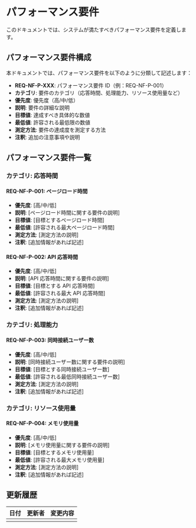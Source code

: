 # パフォーマンス要件

このドキュメントでは、システムが満たすべきパフォーマンス要件を定義します。

## パフォーマンス要件構成

本ドキュメントでは、パフォーマンス要件を以下のように分類して記述します：

- **REQ-NF-P-XXX**: パフォーマンス要件 ID（例：REQ-NF-P-001）
- **カテゴリ**: 要件のカテゴリ（応答時間、処理能力、リソース使用量など）
- **優先度**: 優先度（高/中/低）
- **説明**: 要件の詳細な説明
- **目標値**: 達成すべき具体的な数値
- **最低値**: 許容される最低限の数値
- **測定方法**: 要件の達成度を測定する方法
- **注釈**: 追加の注意事項や説明

## パフォーマンス要件一覧

### カテゴリ: 応答時間

#### REQ-NF-P-001: ページロード時間

- **優先度**: [高/中/低]
- **説明**:
  [ページロード時間に関する要件の説明]
- **目標値**:
  [目標とするページロード時間]
- **最低値**:
  [許容される最大ページロード時間]
- **測定方法**:
  [測定方法の説明]
- **注釈**:
  [追加情報があれば記述]

#### REQ-NF-P-002: API 応答時間

- **優先度**: [高/中/低]
- **説明**:
  [API 応答時間に関する要件の説明]
- **目標値**:
  [目標とする API 応答時間]
- **最低値**:
  [許容される最大 API 応答時間]
- **測定方法**:
  [測定方法の説明]
- **注釈**:
  [追加情報があれば記述]

### カテゴリ: 処理能力

#### REQ-NF-P-003: 同時接続ユーザー数

- **優先度**: [高/中/低]
- **説明**:
  [同時接続ユーザー数に関する要件の説明]
- **目標値**:
  [目標とする同時接続ユーザー数]
- **最低値**:
  [許容される最低同時接続ユーザー数]
- **測定方法**:
  [測定方法の説明]
- **注釈**:
  [追加情報があれば記述]

### カテゴリ: リソース使用量

#### REQ-NF-P-004: メモリ使用量

- **優先度**: [高/中/低]
- **説明**:
  [メモリ使用量に関する要件の説明]
- **目標値**:
  [目標とするメモリ使用量]
- **最低値**:
  [許容される最大メモリ使用量]
- **測定方法**:
  [測定方法の説明]
- **注釈**:
  [追加情報があれば記述]

## 更新履歴

| 日付 | 更新者 | 変更内容 |
| ---- | ------ | -------- |
|      |        |          |
